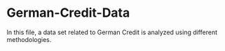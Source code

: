 # German-Credit-Data
In this file, a data set related to German Credit is analyzed using different methodologies. 

